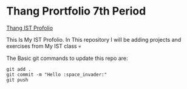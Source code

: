 # Thang Prortfolio 7th Period

[Thang IST Profolio](https://github.com/TH4NGSUT/ist-profolio-Thang.S)

This Is My IST Profolio. In This repository I will be adding projects and exercises from My IST class :skull:

The Basic git commands to update this repo are:
```
git add .
git commit -m "Hello :space_invader:"
git push
```
